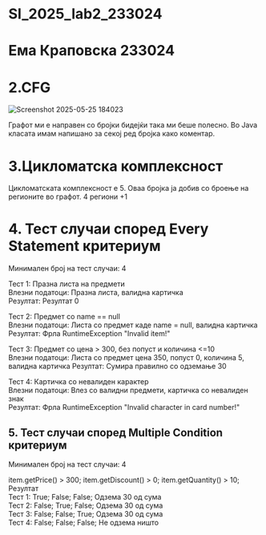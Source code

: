 # SI_2025_lab2_233024
# Ема Краповска 233024


# 2.CFG 
![Screenshot 2025-05-25 184023](https://github.com/user-attachments/assets/0c6de3bf-268e-4665-a2c9-fc96a78ed665)

Графот ми е направен со бројки бидејќи така ми беше полесно. Во Java класата имам напишано за секој ред бројка како коментар.



# 3.Цикломатска комплексност
Цикломатската комплексност е 5. Оваа бројка ја добив со броење на регионите во графот. 4 региони +1


# 4. Тест случаи според Every Statement критериум

Минимален број на тест случаи: 4
                   
Тест 1: Празна листа на предмети      
Влезни податоци: Празна листа, валидна картичка     
Резултат: Резултат 0     

Тест 2: Предмет со name == null      
Влезни податоци: Листа со предмет каде name = null, валидна картичка    
Резултат: Фрла RuntimeException "Invalid item!" 

Тест 3: Предмет со цена > 300, без попуст и количина <=10     
Влезни податоци: Листа со предмет цена 350, попуст 0, количина 5, валидна картичка 
Резултат: Сумира правилно со одземање 30  

Тест 4: Картичка со невалиден карактер       
Влезни податоци: Влез со валидни предмети, картичка со невалиден знак     
Резултат: Фрла RuntimeException "Invalid character in card number!" 


## 5. Тест случаи според Multiple Condition критериум

Минимален број на тест случаи: 4 

item.getPrice() > 300;     item.getDiscount() > 0;     item.getQuantity() > 10;      Резултат                        
Тест 1: True; False; False; Одзема 30 од сума                        
Тест 2:    False;                     True;                      False;                      Одзема 30 од сума                        
Тест 3:        False;                     False;                     True;                       Одзема 30 од сума                        
Тест 4:        False;                     False;                     False;                      Не одзема ништо                          




